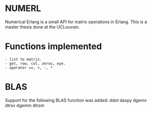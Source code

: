 # NUMERL

Numerical Erlang is a small API for matrix operations in Erlang. This is a master thesis done at the UCLouvain.


# Functions implemented
    - list to matrix.
    - get, row, col, zeros, eye.
    - operator ==, +, -, *

# BLAS

Support for the following BLAS function was added:
ddot
daxpy
dgemv
dtrsv
dgemm
dtrsm